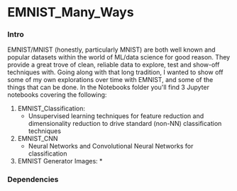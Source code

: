 # EMNIST_Many_Ways

### Intro
EMNIST/MNIST (honestly, particularly MNIST) are both well known and popular datasets within the world of ML/data science for good reason. They provide a great trove of clean, reliable data to explore, test and show-off techniques with. Going along with that long tradition, I wanted to show off some of my own explorations over time with EMNIST, and some of the things that can be done. In the Notebooks folder you'll find 3 Jupyter notebooks covering the following:
1. EMNIST_Classification:
	* Unsupervised learning techniques for feature reduction and dimensionality reduction to drive standard (non-NN) classification techniques
2. EMNIST_CNN
	* Neural Networks and Convolutional Neural Networks for classification
3. EMNIST Generator Images:
	* 

### Dependencies

